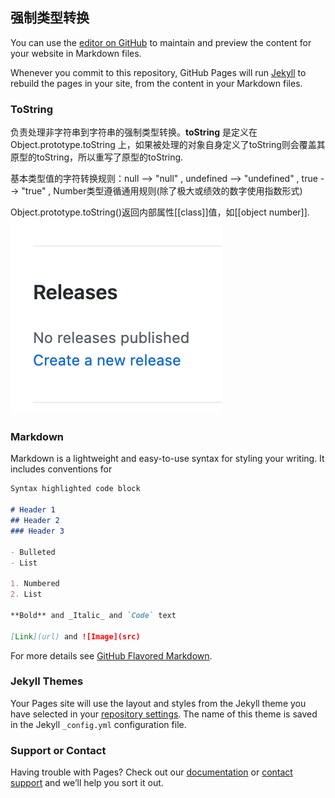 ## 强制类型转换

You can use the [editor on GitHub](https://github.com/jcqiao/myBlob/edit/gh-pages/index.md) to maintain and preview the content for your website in Markdown files.
  
Whenever you commit to this repository, GitHub Pages will run [Jekyll](https://jekyllrb.com/) to rebuild the pages in your site, from the content in your Markdown files.

### ToString

负责处理非字符串到字符串的强制类型转换。**toString** 是定义在 Object.prototype.toString 上，如果被处理的对象自身定义了toString则会覆盖其原型的toString，所以重写了原型的toString.

基本类型值的字符转换规则：null --> "null" , undefined --> "undefined" , true --> "true" , Number类型遵循通用规则(除了极大或绩效的数字使用指数形式) 

Object.prototype.toString()返回内部属性[[class]]值，如[[object number]].
![avatar](https://raw.githubusercontent.com/jcqiao/myBlob/gh-pages/Screen%20Shot%202021-02-09%20at%201.49.28%20PM.png)



### Markdown

Markdown is a lightweight and easy-to-use syntax for styling your writing. It includes conventions for

```markdown
Syntax highlighted code block

# Header 1
## Header 2
### Header 3

- Bulleted
- List

1. Numbered
2. List

**Bold** and _Italic_ and `Code` text

[Link](url) and ![Image](src)
```

For more details see [GitHub Flavored Markdown](https://guides.github.com/features/mastering-markdown/).

### Jekyll Themes

Your Pages site will use the layout and styles from the Jekyll theme you have selected in your [repository settings](https://github.com/jcqiao/myBlob/settings). The name of this theme is saved in the Jekyll `_config.yml` configuration file.

### Support or Contact

Having trouble with Pages? Check out our [documentation](https://docs.github.com/categories/github-pages-basics/) or [contact support](https://support.github.com/contact) and we’ll help you sort it out.
